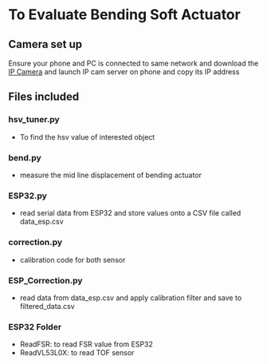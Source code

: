 # To Evaluate Bending Soft Actuator
## Camera set up
Ensure your phone and PC is connected to same network and download the [IP Camera](https://play.google.com/store/apps/details?id=com.pas.webcam&pcampaignid=web_share) and launch IP cam server on phone and copy its IP address
## Files included
### hsv_tuner.py
- To find the hsv value of interested object
### bend.py 
- measure the mid line displacement of bending actuator
### ESP32.py 
- read serial data from ESP32 and store values onto a CSV file called data_esp.csv
### correction.py
- calibration code for both sensor
### ESP_Correction.py
- read data from data_esp.csv and apply calibration filter and save to filtered_data.csv
### ESP32 Folder
- ReadFSR: to read FSR value from ESP32
- ReadVL53L0X: to read TOF sensor
